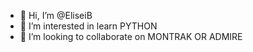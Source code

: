 - 👋 Hi, I’m @EliseiB
- 👀 I’m interested in learn PYTHON
- 💞️ I’m looking to collaborate on MONTRAK OR ADMIRE

<!---
EliseiB/EliseiB is a ✨ special ✨ repository because its `README.md` (this file) appears on your GitHub profile.
You can click the Preview link to take a look at your changes.
--->
